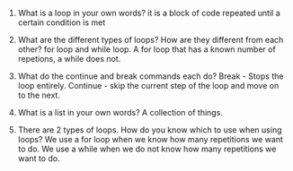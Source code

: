 1. What is a loop in your own words?
it is a block of code repeated until a certain condition is met

2. What are the different types of loops? How are they different from each other?
for loop and while loop. A for loop that has a known number of repetions, a while does not.

3. What do the continue and break commands each do?
Break - Stops the loop entirely.
Continue - skip the current step of the loop and move on to the next.

4. What is a list in your own words?
A collection of things.

5. There are 2 types of loops. How do you know which to use when using loops?
We use a for loop when we know how many repetitions we want to do. 
We use a while when we do not know how many repetitions we want to do.